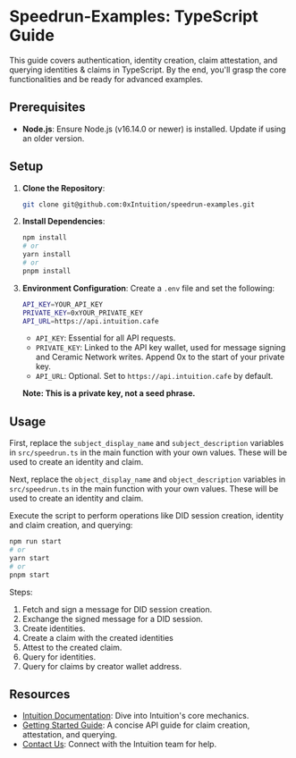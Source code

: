 # Speedrun-Examples: TypeScript Guide

This guide covers authentication, identity creation, claim attestation, and querying identities & claims in TypeScript. By the end, you'll grasp the core functionalities and be ready for advanced examples.

## Prerequisites

- **Node.js**: Ensure Node.js (v16.14.0 or newer) is installed. Update if using an older version.

## Setup

1. **Clone the Repository**:

   ```bash
   git clone git@github.com:0xIntuition/speedrun-examples.git
   ```

2. **Install Dependencies**:

   ```bash
   npm install
   # or
   yarn install
   # or
   pnpm install
   ```

3. **Environment Configuration**:
   Create a `.env` file and set the following:

   ```bash
   API_KEY=YOUR_API_KEY
   PRIVATE_KEY=0xYOUR_PRIVATE_KEY
   API_URL=https://api.intuition.cafe
   ```

   - `API_KEY`: Essential for all API requests.
   - `PRIVATE_KEY`: Linked to the API key wallet, used for message signing and Ceramic Network writes. Append 0x to the start of your private key.
   - `API_URL`: Optional. Set to `https://api.intuition.cafe` by default.

   **Note: This is a private key, not a seed phrase.**

## Usage

First, replace the `subject_display_name` and `subject_description` variables in `src/speedrun.ts` in the main function with your own values. These will be used to create an identity and claim.

Next, replace the `object_display_name` and `object_description` variables in `src/speedrun.ts` in the main function with your own values. These will be used to create an identity and claim.

Execute the script to perform operations like DID session creation, identity and claim creation, and querying:

```bash
npm run start
# or
yarn start
# or
pnpm start
```

Steps:

1. Fetch and sign a message for DID session creation.
2. Exchange the signed message for a DID session.
3. Create identities.
4. Create a claim with the created identities
5. Attest to the created claim.
6. Query for identities.
7. Query for claims by creator wallet address.

## Resources

- [Intuition Documentation](https://intuition.gitbook.io/alpha-api/): Dive into Intuition's core mechanics.
- [Getting Started Guide](https://app.gitbook.com/o/xYyeoT5KBfRZxYH5NYQb/s/cVc9V0gt0E79kdhQIpdk/developer-docs/getting-started): A concise API guide for claim creation, attestation, and querying.
- [Contact Us](https://discord.gg/0xintuition): Connect with the Intuition team for help.
